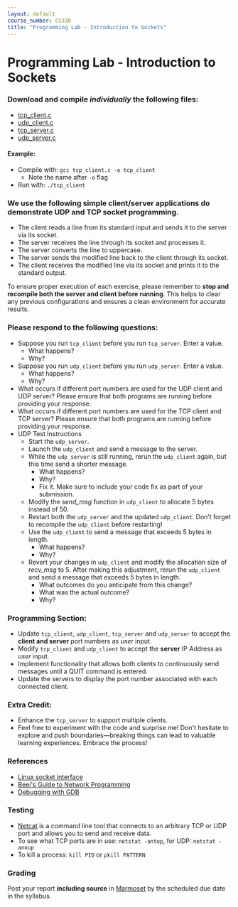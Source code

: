 ```yaml
---
layout: default
course_number: CS330
title: "Programming Lab - Introduction to Sockets"
---
```


# Programming Lab - Introduction to Sockets

### Download and compile _individually_ the following files:
  - [tcp_client.c](files/tcp_client.c)
  - [udp_client.c](files/udp_client.c)
  - [tcp_server.c](files/tcp_server.c)
  - [udp_server.c](files/udp_server.c)

#### Example:
  - Compile with: ```gcc tcp_client.c -o tcp_client``` 
    - Note the name after ```-o``` flag 
  - Run with: ```./tcp_client```

### We use the following simple client/server applications do demonstrate UDP and TCP socket programming.
  - The client reads a line from its standard input and sends it to the server via its socket.
  - The server receives the line through its socket and processes it.
  - The server converts the line to uppercase.
  - The server sends the modified line back to the client through its socket.
  - The client receives the modified line via its socket and prints it to the standard output.
  
To ensure proper execution of each exercise, please remember to __stop and recompile both the server and client before running__. This helps to clear any previous configurations and ensures a clean environment for accurate results.

### Please respond to the following questions:
  - Suppose you run `tcp_client` before you run `tcp_server`. Enter a value.
    - What happens?
    - Why?
  - Suppose you run `udp_client` before you run `udp_server`. Enter a value.
    - What happens?
    - Why?
  - What occurs if different port numbers are used for the UDP client and UDP server? Please ensure that both programs are running before providing your response. 
  - What occurs if different port numbers are used for the TCP client and TCP server? Please ensure that both programs are running before providing your response. 
  - UDP Test Instructions
    - Start the `udp_server`.
    - Launch the `udp_client` and send a message to the server.
    - While the `udp_server` is still running, rerun the `udp_client` again, but this time send a shorter message.
      - What happens?
      - Why?
      - Fix it. Make sure to include your code fix as part of your submission. 
    - Modify the _send_msg_ function in `udp_client` to allocate 5 bytes instead of 50.
    - Restart both the `udp_server` and the updated `udp_client`. Don’t forget to recompile the `udp_client` before restarting!
    - Use the `udp_client` to send a message that exceeds 5 bytes in length.
      - What happens?
      - Why?
    - Revert your changes in `udp_client` and modify the allocation size of _recv_msg_ to 5. After making this adjustment, rerun the `udp_client` and send a message that exceeds 5 bytes in length.
      - What outcomes do you anticipate from this change?
      - What was the actual outcome? 
      - Why?

### Programming Section: 
  - Update `tcp_client`, `udp_client`, `tcp_server` and `udp_server` to accept the **client and server** port numbers as _user_ input.
  - Modify `tcp_client` and `udp_client` to accept the **server** IP Address as _user_ input.
  - Implement functionality that allows both clients to continuously send messages until a QUIT command is entered.
  - Update the servers to display the port number associated with each connected client.
 
### Extra Credit:
  - Enhance the `tcp_server` to support multiple clients.
  - Feel free to experiment with the code and surprise me! Don't hesitate to explore and push boundaries—breaking things can lead to valuable learning experiences. Embrace the process!

### References
  - [Linux socket interface](https://linux.die.net/man/7/socket)
  - [Beej's Guide to Network Programming](https://beej.us/guide/bgnet/html/)
  - [Debugging with GDB](https://ftp.gnu.org/old-gnu/Manuals/gdb/html_node/gdb_toc.html)

### Testing
  - [Netcat](http://netcat.sourceforge.net/) is a command line tool that connects to an arbitrary TCP or UDP port and allows you to send and receive data.
  - To see what TCP ports are in use: ```netstat -antop```, for UDP: ```netstat -anoup```
  - To kill a process: ```kill PID``` or ```pkill PATTERN```

### Grading
Post your report __including source__ in [Marmoset](https://cs.ycp.edu/marmoset) by the scheduled due date in the syllabus.
